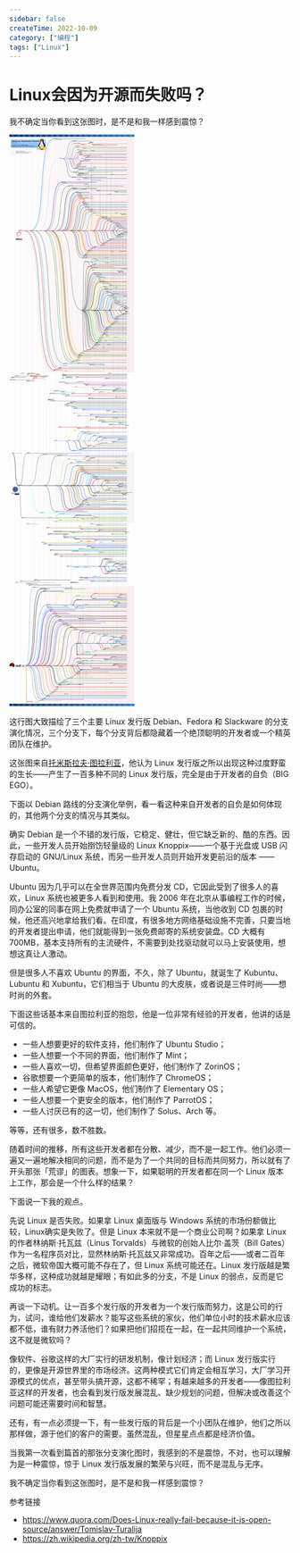 ```yaml
---
sidebar: false
createTime: 2022-10-09
category: ["编程"] 
tags: ["Linux"]
---
```


# Linux会因为开源而失败吗？

我不确定当你看到这张图时，是不是和我一样感到震惊？

![img](./assets/main-qimg-effa76a1eff52868e3b4459a1a5b5936.png)

这行图大致描绘了三个主要 Linux 发行版 Debian、Fedora 和 Slackware 的分支演化情况，三个分支下，每个分支背后都隐藏着一个绝顶聪明的开发者或一个精英团队在维护。

这张图来自[托米斯拉夫·图拉利亚](https://www.quora.com/profile/Tomislav-Turalija)，他认为 Linux 发行版之所以出现这种过度野蛮的生长——产生了一百多种不同的 Linux 发行版，完全是由于开发者的自负（BIG EGO）。

下面以 Debian 路线的分支演化举例，看一看这种来自开发者的自负是如何体现的，其他两个分支的情况与其类似。

确实 Debian 是一个不错的发行版，它稳定、健壮，但它缺乏新的、酷的东西。因此，一些开发人员开始捯饬轻量级的 Linux Knoppix——一个基于光盘或 USB 闪存启动的 GNU/Linux 系统，而另一些开发人员则开始开发更前沿的版本 ——Ubuntu。

Ubuntu 因为几乎可以在全世界范围内免费分发 CD，它因此受到了很多人的喜欢，Linux 系统也被更多人看到和使用。我 2006 年在北京从事编程工作的时候，同办公室的同事在网上免费就申请了一个 Ubuntu 系统，当他收到 CD 包裹的时候，他还高兴地拿给我们看。在印度，有很多地方网络基础设施不完善，只要当地的开发者提出申请，他们就能得到一张免费邮寄的系统安装盘。CD 大概有 700MB，基本支持所有的主流硬件，不需要到处找驱动就可以马上安装使用，想想这真让人激动。

但是很多人不喜欢 Ubuntu 的界面，不久，除了 Ubuntu，就诞生了 Kubuntu、Lubuntu 和 Xubuntu，它们相当于 Ubuntu 的大皮肤，或者说是三件时尚——想时尚的外套。

下面这些话基本来自图拉利亚的抱怨，他是一位非常有经验的开发者，他讲的话是可信的。

- 一些人想要更好的软件支持，他们制作了 Ubuntu Studio；
- 一些人想要一个不同的界面，他们制作了 Mint；
- 一些人喜欢一切，但希望界面颜色更好，他们制作了 ZorinOS；
- 谷歌想要一个更简单的版本，他们制作了 ChromeOS；
- 一些人希望它更像 MacOS，他们制作了 Elementary OS；
- 一些人想要一个更安全的版本，他们制作了 ParrotOS；
- 一些人讨厌已有的这一切，他们制作了 Solus、Arch 等。

等等，还有很多，数不胜数。

随着时间的推移，所有这些开发者都在分散、减少，而不是一起工作。他们必须一遍又一遍地解决相同的问题，而不是为了一个共同的目标而共同努力，所以就有了开头那张「荒谬」的图表。想象一下，如果聪明的开发者都在同一个 Linux 版本上工作，那会是一个什么样的结果？

下面说一下我的观点。

先说 Linux 是否失败。如果拿 Linux 桌面版与 Windows 系统的市场份额做比较，Linux确实是失败了。但是 Linux 本来就不是一个商业公司啊？如果拿 Linux 的作者林纳斯·托瓦兹（Linus Torvalds）与微软的创始人比尔·盖茨（Bill Gates）作为一名程序员对比，显然林纳斯·托瓦兹又非常成功。百年之后——或者二百年之后，微软帝国大概可能不存在了，但 Linux 系统可能还在。Linux 发行版越是繁华多样，这种成功就越是耀眼；有如此多的分支，不是 Linux 的弱点，反而是它成功的标志。

再谈一下动机。让一百多个发行版的开发者为一个发行版而努力，这是公司的行为，试问，谁给他们发薪水？能写这些系统的家伙，他们单位小时的技术薪水应该都不低，谁有财力养活他们？如果把他们招揽在一起，在一起共同维护一个系统，这不就是微软吗？

像软件、谷歌这样的大厂实行的研发机制，像计划经济；而 Linux 发行版实行的，更像是开源世界里的市场经济。这两种模式它们肯定会相互学习，大厂学习开源模式的优点，甚至带头搞开源，这都不稀罕；有越来越多的开发者——像图拉利亚这样的开发者，也会看到发行版发展混乱、缺少规划的问题，但解决或改善这个问题可能还需要时间和智慧。

还有，有一点必须提一下，有一些发行版的背后是一个小团队在维护，他们之所以那样做，源于他们的客户的需要。虽然混乱，但星星点点都是经济价值。

当我第一次看到篇首的那张分支演化图时，我感到的不是震惊，不对，也可以理解为是一种震惊，惊于 Linux 发行版发展的繁荣与兴旺，而不是混乱与无序。

我不确定当你看到这张图时，是不是和我一样感到震惊？

参考链接

- https://www.quora.com/Does-Linux-really-fail-because-it-is-open-source/answer/Tomislav-Turalija
- https://zh.wikipedia.org/zh-tw/Knoppix